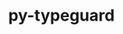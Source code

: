 ---
title: "py-typeguard"
layout: cache
categories: [package, develop]
meta: {"versions": ["2.13.3"], "compilers": ["gcc@=11.4.0", "gcc@=9.4.0", "oneapi@=2024.0.0"], "oss": ["ubuntu20.04", "ubuntu22.04"], "platforms": ["linux"], "targets": ["neoverse_v1", "neoverse_v2", "ppc64le", "x86_64_v3"], "stacks": ["e4s", "e4s-neoverse-v2", "e4s-neoverse_v1", "e4s-oneapi", "e4s-power", "root"], "num_specs": 37, "num_specs_by_stack": {"e4s-power": 7, "root": 37, "e4s-neoverse_v1": 8, "e4s-neoverse-v2": 8, "e4s": 7, "e4s-oneapi": 7}}
spec_details: [{"hash": "ccmfs7dnze3kjtecotib3voyjzqgd2yg", "compiler": "gcc@=9.4.0", "versions": ["2.13.3"], "os": "ubuntu20.04", "platform": "linux", "target": "ppc64le", "variants": ["build_system=python_pip"], "stacks": ["e4s-power", "root"], "size": "-", "tarball": "https://binaries.spack.io/develop/build_cache/linux-ubuntu20.04-ppc64le/gcc-9.4.0/py-typeguard-2.13.3/linux-ubuntu20.04-ppc64le-gcc-9.4.0-py-typeguard-2.13.3-ccmfs7dnze3kjtecotib3voyjzqgd2yg.spack"}, {"hash": "4pjfcxhtflffpxnnv7vvlpv2sricdt6b", "compiler": "gcc@=9.4.0", "versions": ["2.13.3"], "os": "ubuntu20.04", "platform": "linux", "target": "ppc64le", "variants": ["build_system=python_pip"], "stacks": ["e4s-power", "root"], "size": "-", "tarball": "https://binaries.spack.io/develop/build_cache/linux-ubuntu20.04-ppc64le/gcc-9.4.0/py-typeguard-2.13.3/linux-ubuntu20.04-ppc64le-gcc-9.4.0-py-typeguard-2.13.3-4pjfcxhtflffpxnnv7vvlpv2sricdt6b.spack"}, {"hash": "xfuacygmtaegilirje6fnvkrk7q3fugv", "compiler": "gcc@=9.4.0", "versions": ["2.13.3"], "os": "ubuntu20.04", "platform": "linux", "target": "ppc64le", "variants": ["build_system=python_pip"], "stacks": ["e4s-power", "root"], "size": "-", "tarball": "https://binaries.spack.io/develop/build_cache/linux-ubuntu20.04-ppc64le/gcc-9.4.0/py-typeguard-2.13.3/linux-ubuntu20.04-ppc64le-gcc-9.4.0-py-typeguard-2.13.3-xfuacygmtaegilirje6fnvkrk7q3fugv.spack"}, {"hash": "3bbwxx3p5f4j3v2dwnw5h5ii2a24wsy6", "compiler": "gcc@=9.4.0", "versions": ["2.13.3"], "os": "ubuntu20.04", "platform": "linux", "target": "ppc64le", "variants": ["build_system=python_pip"], "stacks": ["e4s-power", "root"], "size": "-", "tarball": "https://binaries.spack.io/develop/build_cache/linux-ubuntu20.04-ppc64le/gcc-9.4.0/py-typeguard-2.13.3/linux-ubuntu20.04-ppc64le-gcc-9.4.0-py-typeguard-2.13.3-3bbwxx3p5f4j3v2dwnw5h5ii2a24wsy6.spack"}, {"hash": "gjkiv2hinwbgz6cosf7najwll3wfgjae", "compiler": "gcc@=9.4.0", "versions": ["2.13.3"], "os": "ubuntu20.04", "platform": "linux", "target": "ppc64le", "variants": ["build_system=python_pip"], "stacks": ["e4s-power", "root"], "size": "-", "tarball": "https://binaries.spack.io/develop/build_cache/linux-ubuntu20.04-ppc64le/gcc-9.4.0/py-typeguard-2.13.3/linux-ubuntu20.04-ppc64le-gcc-9.4.0-py-typeguard-2.13.3-gjkiv2hinwbgz6cosf7najwll3wfgjae.spack"}, {"hash": "qbi7kfisd25eys2evunskvyiibng2o5b", "compiler": "gcc@=9.4.0", "versions": ["2.13.3"], "os": "ubuntu20.04", "platform": "linux", "target": "ppc64le", "variants": ["build_system=python_pip"], "stacks": ["e4s-power", "root"], "size": "-", "tarball": "https://binaries.spack.io/develop/build_cache/linux-ubuntu20.04-ppc64le/gcc-9.4.0/py-typeguard-2.13.3/linux-ubuntu20.04-ppc64le-gcc-9.4.0-py-typeguard-2.13.3-qbi7kfisd25eys2evunskvyiibng2o5b.spack"}, {"hash": "q4cn2k3uh72iuusjo4vbavhe3abfvpgk", "compiler": "gcc@=9.4.0", "versions": ["2.13.3"], "os": "ubuntu20.04", "platform": "linux", "target": "ppc64le", "variants": ["build_system=python_pip"], "stacks": ["e4s-power", "root"], "size": "-", "tarball": "https://binaries.spack.io/develop/build_cache/linux-ubuntu20.04-ppc64le/gcc-9.4.0/py-typeguard-2.13.3/linux-ubuntu20.04-ppc64le-gcc-9.4.0-py-typeguard-2.13.3-q4cn2k3uh72iuusjo4vbavhe3abfvpgk.spack"}, {"hash": "y6lyqzes7xy4bll7xpi2u4mslluskmtn", "compiler": "gcc@=11.4.0", "versions": ["2.13.3"], "os": "ubuntu22.04", "platform": "linux", "target": "neoverse_v1", "variants": ["build_system=python_pip"], "stacks": ["e4s-neoverse_v1", "root"], "size": "-", "tarball": "https://binaries.spack.io/develop/build_cache/linux-ubuntu22.04-neoverse_v1/gcc-11.4.0/py-typeguard-2.13.3/linux-ubuntu22.04-neoverse_v1-gcc-11.4.0-py-typeguard-2.13.3-y6lyqzes7xy4bll7xpi2u4mslluskmtn.spack"}, {"hash": "67ayvj6qahanv7ses6jpezljd7lihelh", "compiler": "gcc@=11.4.0", "versions": ["2.13.3"], "os": "ubuntu22.04", "platform": "linux", "target": "neoverse_v1", "variants": ["build_system=python_pip"], "stacks": ["e4s-neoverse_v1", "root"], "size": "-", "tarball": "https://binaries.spack.io/develop/build_cache/linux-ubuntu22.04-neoverse_v1/gcc-11.4.0/py-typeguard-2.13.3/linux-ubuntu22.04-neoverse_v1-gcc-11.4.0-py-typeguard-2.13.3-67ayvj6qahanv7ses6jpezljd7lihelh.spack"}, {"hash": "f7rtlmu2cklhv5cvuetgnndpf4bl2s6q", "compiler": "gcc@=11.4.0", "versions": ["2.13.3"], "os": "ubuntu22.04", "platform": "linux", "target": "neoverse_v1", "variants": ["build_system=python_pip"], "stacks": ["e4s-neoverse_v1", "root"], "size": "-", "tarball": "https://binaries.spack.io/develop/build_cache/linux-ubuntu22.04-neoverse_v1/gcc-11.4.0/py-typeguard-2.13.3/linux-ubuntu22.04-neoverse_v1-gcc-11.4.0-py-typeguard-2.13.3-f7rtlmu2cklhv5cvuetgnndpf4bl2s6q.spack"}, {"hash": "uhhtcexanvae2npolrroojsnim33e57x", "compiler": "gcc@=11.4.0", "versions": ["2.13.3"], "os": "ubuntu22.04", "platform": "linux", "target": "neoverse_v1", "variants": ["build_system=python_pip"], "stacks": ["e4s-neoverse_v1", "root"], "size": "-", "tarball": "https://binaries.spack.io/develop/build_cache/linux-ubuntu22.04-neoverse_v1/gcc-11.4.0/py-typeguard-2.13.3/linux-ubuntu22.04-neoverse_v1-gcc-11.4.0-py-typeguard-2.13.3-uhhtcexanvae2npolrroojsnim33e57x.spack"}, {"hash": "ylak5jrsyuypddo6cwe4allgo7uh7n4l", "compiler": "gcc@=11.4.0", "versions": ["2.13.3"], "os": "ubuntu22.04", "platform": "linux", "target": "neoverse_v1", "variants": ["build_system=python_pip"], "stacks": ["e4s-neoverse_v1", "root"], "size": "-", "tarball": "https://binaries.spack.io/develop/build_cache/linux-ubuntu22.04-neoverse_v1/gcc-11.4.0/py-typeguard-2.13.3/linux-ubuntu22.04-neoverse_v1-gcc-11.4.0-py-typeguard-2.13.3-ylak5jrsyuypddo6cwe4allgo7uh7n4l.spack"}, {"hash": "k5flusujbr7gbgnh3focfcy7aqdgywnz", "compiler": "gcc@=11.4.0", "versions": ["2.13.3"], "os": "ubuntu22.04", "platform": "linux", "target": "neoverse_v1", "variants": ["build_system=python_pip"], "stacks": ["e4s-neoverse_v1", "root"], "size": "-", "tarball": "https://binaries.spack.io/develop/build_cache/linux-ubuntu22.04-neoverse_v1/gcc-11.4.0/py-typeguard-2.13.3/linux-ubuntu22.04-neoverse_v1-gcc-11.4.0-py-typeguard-2.13.3-k5flusujbr7gbgnh3focfcy7aqdgywnz.spack"}, {"hash": "yd4haobeudilskzqpf3ohrj5x3gug3sj", "compiler": "gcc@=11.4.0", "versions": ["2.13.3"], "os": "ubuntu22.04", "platform": "linux", "target": "neoverse_v1", "variants": ["build_system=python_pip"], "stacks": ["e4s-neoverse_v1", "root"], "size": "-", "tarball": "https://binaries.spack.io/develop/build_cache/linux-ubuntu22.04-neoverse_v1/gcc-11.4.0/py-typeguard-2.13.3/linux-ubuntu22.04-neoverse_v1-gcc-11.4.0-py-typeguard-2.13.3-yd4haobeudilskzqpf3ohrj5x3gug3sj.spack"}, {"hash": "s6ra7pp6fsozw5sn5e3g3zmdpibtglwu", "compiler": "gcc@=11.4.0", "versions": ["2.13.3"], "os": "ubuntu22.04", "platform": "linux", "target": "neoverse_v1", "variants": ["build_system=python_pip"], "stacks": ["e4s-neoverse_v1", "root"], "size": "-", "tarball": "https://binaries.spack.io/develop/build_cache/linux-ubuntu22.04-neoverse_v1/gcc-11.4.0/py-typeguard-2.13.3/linux-ubuntu22.04-neoverse_v1-gcc-11.4.0-py-typeguard-2.13.3-s6ra7pp6fsozw5sn5e3g3zmdpibtglwu.spack"}, {"hash": "lrrk25b6nw5sxvjzen5j5u7f3t4zb7bv", "compiler": "gcc@=11.4.0", "versions": ["2.13.3"], "os": "ubuntu22.04", "platform": "linux", "target": "neoverse_v2", "variants": ["build_system=python_pip"], "stacks": ["e4s-neoverse-v2", "root"], "size": "-", "tarball": "https://binaries.spack.io/develop/build_cache/linux-ubuntu22.04-neoverse_v2/gcc-11.4.0/py-typeguard-2.13.3/linux-ubuntu22.04-neoverse_v2-gcc-11.4.0-py-typeguard-2.13.3-lrrk25b6nw5sxvjzen5j5u7f3t4zb7bv.spack"}, {"hash": "l54ux4p2pku66jynutyf442sfljl7b65", "compiler": "gcc@=11.4.0", "versions": ["2.13.3"], "os": "ubuntu22.04", "platform": "linux", "target": "neoverse_v2", "variants": ["build_system=python_pip"], "stacks": ["e4s-neoverse-v2", "root"], "size": "-", "tarball": "https://binaries.spack.io/develop/build_cache/linux-ubuntu22.04-neoverse_v2/gcc-11.4.0/py-typeguard-2.13.3/linux-ubuntu22.04-neoverse_v2-gcc-11.4.0-py-typeguard-2.13.3-l54ux4p2pku66jynutyf442sfljl7b65.spack"}, {"hash": "h2nmisaztdwuxfdojiqgy4ecpsie5qw2", "compiler": "gcc@=11.4.0", "versions": ["2.13.3"], "os": "ubuntu22.04", "platform": "linux", "target": "neoverse_v2", "variants": ["build_system=python_pip"], "stacks": ["e4s-neoverse-v2", "root"], "size": "-", "tarball": "https://binaries.spack.io/develop/build_cache/linux-ubuntu22.04-neoverse_v2/gcc-11.4.0/py-typeguard-2.13.3/linux-ubuntu22.04-neoverse_v2-gcc-11.4.0-py-typeguard-2.13.3-h2nmisaztdwuxfdojiqgy4ecpsie5qw2.spack"}, {"hash": "c7dvsmnoti7imugzkfp4dagamljqxnp5", "compiler": "gcc@=11.4.0", "versions": ["2.13.3"], "os": "ubuntu22.04", "platform": "linux", "target": "neoverse_v2", "variants": ["build_system=python_pip"], "stacks": ["e4s-neoverse-v2", "root"], "size": "-", "tarball": "https://binaries.spack.io/develop/build_cache/linux-ubuntu22.04-neoverse_v2/gcc-11.4.0/py-typeguard-2.13.3/linux-ubuntu22.04-neoverse_v2-gcc-11.4.0-py-typeguard-2.13.3-c7dvsmnoti7imugzkfp4dagamljqxnp5.spack"}, {"hash": "szywlbx4u3rbw33fa6b4w4tn2lcn24a6", "compiler": "gcc@=11.4.0", "versions": ["2.13.3"], "os": "ubuntu22.04", "platform": "linux", "target": "neoverse_v2", "variants": ["build_system=python_pip"], "stacks": ["e4s-neoverse-v2", "root"], "size": "-", "tarball": "https://binaries.spack.io/develop/build_cache/linux-ubuntu22.04-neoverse_v2/gcc-11.4.0/py-typeguard-2.13.3/linux-ubuntu22.04-neoverse_v2-gcc-11.4.0-py-typeguard-2.13.3-szywlbx4u3rbw33fa6b4w4tn2lcn24a6.spack"}, {"hash": "cbylopvs33kyrg2lk3zfo7thqfusu6mi", "compiler": "gcc@=11.4.0", "versions": ["2.13.3"], "os": "ubuntu22.04", "platform": "linux", "target": "neoverse_v2", "variants": ["build_system=python_pip"], "stacks": ["e4s-neoverse-v2", "root"], "size": "-", "tarball": "https://binaries.spack.io/develop/build_cache/linux-ubuntu22.04-neoverse_v2/gcc-11.4.0/py-typeguard-2.13.3/linux-ubuntu22.04-neoverse_v2-gcc-11.4.0-py-typeguard-2.13.3-cbylopvs33kyrg2lk3zfo7thqfusu6mi.spack"}, {"hash": "733ufz5lsaztej2p6d4qdamrddaal27m", "compiler": "gcc@=11.4.0", "versions": ["2.13.3"], "os": "ubuntu22.04", "platform": "linux", "target": "neoverse_v2", "variants": ["build_system=python_pip"], "stacks": ["e4s-neoverse-v2", "root"], "size": "-", "tarball": "https://binaries.spack.io/develop/build_cache/linux-ubuntu22.04-neoverse_v2/gcc-11.4.0/py-typeguard-2.13.3/linux-ubuntu22.04-neoverse_v2-gcc-11.4.0-py-typeguard-2.13.3-733ufz5lsaztej2p6d4qdamrddaal27m.spack"}, {"hash": "33rudowbszjoteda4chzpgskhsqe6snn", "compiler": "gcc@=11.4.0", "versions": ["2.13.3"], "os": "ubuntu22.04", "platform": "linux", "target": "neoverse_v2", "variants": ["build_system=python_pip"], "stacks": ["e4s-neoverse-v2", "root"], "size": "-", "tarball": "https://binaries.spack.io/develop/build_cache/linux-ubuntu22.04-neoverse_v2/gcc-11.4.0/py-typeguard-2.13.3/linux-ubuntu22.04-neoverse_v2-gcc-11.4.0-py-typeguard-2.13.3-33rudowbszjoteda4chzpgskhsqe6snn.spack"}, {"hash": "6j7nchffgkwupua2ymvtc4rtnpakynq2", "compiler": "gcc@=11.4.0", "versions": ["2.13.3"], "os": "ubuntu22.04", "platform": "linux", "target": "x86_64_v3", "variants": ["build_system=python_pip"], "stacks": ["e4s", "root"], "size": "-", "tarball": "https://binaries.spack.io/develop/build_cache/linux-ubuntu22.04-x86_64_v3/gcc-11.4.0/py-typeguard-2.13.3/linux-ubuntu22.04-x86_64_v3-gcc-11.4.0-py-typeguard-2.13.3-6j7nchffgkwupua2ymvtc4rtnpakynq2.spack"}, {"hash": "2evgpijngan5xcjpyvorbyjlcpkmsbkq", "compiler": "gcc@=11.4.0", "versions": ["2.13.3"], "os": "ubuntu22.04", "platform": "linux", "target": "x86_64_v3", "variants": ["build_system=python_pip"], "stacks": ["e4s", "root"], "size": "-", "tarball": "https://binaries.spack.io/develop/build_cache/linux-ubuntu22.04-x86_64_v3/gcc-11.4.0/py-typeguard-2.13.3/linux-ubuntu22.04-x86_64_v3-gcc-11.4.0-py-typeguard-2.13.3-2evgpijngan5xcjpyvorbyjlcpkmsbkq.spack"}, {"hash": "xxyic5fbahf4gtc33ypmmw6thigxg2mn", "compiler": "gcc@=11.4.0", "versions": ["2.13.3"], "os": "ubuntu22.04", "platform": "linux", "target": "x86_64_v3", "variants": ["build_system=python_pip"], "stacks": ["e4s", "root"], "size": "-", "tarball": "https://binaries.spack.io/develop/build_cache/linux-ubuntu22.04-x86_64_v3/gcc-11.4.0/py-typeguard-2.13.3/linux-ubuntu22.04-x86_64_v3-gcc-11.4.0-py-typeguard-2.13.3-xxyic5fbahf4gtc33ypmmw6thigxg2mn.spack"}, {"hash": "6ymnfdz3vvbnlurhwyzjgb4wzxjnwga5", "compiler": "gcc@=11.4.0", "versions": ["2.13.3"], "os": "ubuntu22.04", "platform": "linux", "target": "x86_64_v3", "variants": ["build_system=python_pip"], "stacks": ["e4s", "root"], "size": "-", "tarball": "https://binaries.spack.io/develop/build_cache/linux-ubuntu22.04-x86_64_v3/gcc-11.4.0/py-typeguard-2.13.3/linux-ubuntu22.04-x86_64_v3-gcc-11.4.0-py-typeguard-2.13.3-6ymnfdz3vvbnlurhwyzjgb4wzxjnwga5.spack"}, {"hash": "vgfxr45jkofygwv4my267n2kth56ct2b", "compiler": "gcc@=11.4.0", "versions": ["2.13.3"], "os": "ubuntu22.04", "platform": "linux", "target": "x86_64_v3", "variants": ["build_system=python_pip"], "stacks": ["e4s", "root"], "size": "-", "tarball": "https://binaries.spack.io/develop/build_cache/linux-ubuntu22.04-x86_64_v3/gcc-11.4.0/py-typeguard-2.13.3/linux-ubuntu22.04-x86_64_v3-gcc-11.4.0-py-typeguard-2.13.3-vgfxr45jkofygwv4my267n2kth56ct2b.spack"}, {"hash": "pbq3iplkfcp6nd6jrv7mtixmyg4uucrb", "compiler": "gcc@=11.4.0", "versions": ["2.13.3"], "os": "ubuntu22.04", "platform": "linux", "target": "x86_64_v3", "variants": ["build_system=python_pip"], "stacks": ["e4s", "root"], "size": "-", "tarball": "https://binaries.spack.io/develop/build_cache/linux-ubuntu22.04-x86_64_v3/gcc-11.4.0/py-typeguard-2.13.3/linux-ubuntu22.04-x86_64_v3-gcc-11.4.0-py-typeguard-2.13.3-pbq3iplkfcp6nd6jrv7mtixmyg4uucrb.spack"}, {"hash": "fgwgz4k6e3pigzosj74wlc6uea6c34lc", "compiler": "gcc@=11.4.0", "versions": ["2.13.3"], "os": "ubuntu22.04", "platform": "linux", "target": "x86_64_v3", "variants": ["build_system=python_pip"], "stacks": ["e4s", "root"], "size": "-", "tarball": "https://binaries.spack.io/develop/build_cache/linux-ubuntu22.04-x86_64_v3/gcc-11.4.0/py-typeguard-2.13.3/linux-ubuntu22.04-x86_64_v3-gcc-11.4.0-py-typeguard-2.13.3-fgwgz4k6e3pigzosj74wlc6uea6c34lc.spack"}, {"hash": "pamhebp7fiuz2ilddttvqiekpbw6g4dy", "compiler": "oneapi@=2024.0.0", "versions": ["2.13.3"], "os": "ubuntu22.04", "platform": "linux", "target": "x86_64_v3", "variants": ["build_system=python_pip"], "stacks": ["e4s-oneapi", "root"], "size": "-", "tarball": "https://binaries.spack.io/develop/build_cache/linux-ubuntu22.04-x86_64_v3/oneapi-2024.0.0/py-typeguard-2.13.3/linux-ubuntu22.04-x86_64_v3-oneapi-2024.0.0-py-typeguard-2.13.3-pamhebp7fiuz2ilddttvqiekpbw6g4dy.spack"}, {"hash": "tk3yeyse7ysuivouctz2zkiboydg3air", "compiler": "oneapi@=2024.0.0", "versions": ["2.13.3"], "os": "ubuntu22.04", "platform": "linux", "target": "x86_64_v3", "variants": ["build_system=python_pip"], "stacks": ["e4s-oneapi", "root"], "size": "-", "tarball": "https://binaries.spack.io/develop/build_cache/linux-ubuntu22.04-x86_64_v3/oneapi-2024.0.0/py-typeguard-2.13.3/linux-ubuntu22.04-x86_64_v3-oneapi-2024.0.0-py-typeguard-2.13.3-tk3yeyse7ysuivouctz2zkiboydg3air.spack"}, {"hash": "ux5wozjd2ahzzc7tjqqk26xhu6rrrflh", "compiler": "oneapi@=2024.0.0", "versions": ["2.13.3"], "os": "ubuntu22.04", "platform": "linux", "target": "x86_64_v3", "variants": ["build_system=python_pip"], "stacks": ["e4s-oneapi", "root"], "size": "-", "tarball": "https://binaries.spack.io/develop/build_cache/linux-ubuntu22.04-x86_64_v3/oneapi-2024.0.0/py-typeguard-2.13.3/linux-ubuntu22.04-x86_64_v3-oneapi-2024.0.0-py-typeguard-2.13.3-ux5wozjd2ahzzc7tjqqk26xhu6rrrflh.spack"}, {"hash": "7ofwlaan6szwturuvad7yp3l3iozilqf", "compiler": "oneapi@=2024.0.0", "versions": ["2.13.3"], "os": "ubuntu22.04", "platform": "linux", "target": "x86_64_v3", "variants": ["build_system=python_pip"], "stacks": ["e4s-oneapi", "root"], "size": "-", "tarball": "https://binaries.spack.io/develop/build_cache/linux-ubuntu22.04-x86_64_v3/oneapi-2024.0.0/py-typeguard-2.13.3/linux-ubuntu22.04-x86_64_v3-oneapi-2024.0.0-py-typeguard-2.13.3-7ofwlaan6szwturuvad7yp3l3iozilqf.spack"}, {"hash": "bnqumh7yf4pcegtk5qrgi7zayiyzqywo", "compiler": "oneapi@=2024.0.0", "versions": ["2.13.3"], "os": "ubuntu22.04", "platform": "linux", "target": "x86_64_v3", "variants": ["build_system=python_pip"], "stacks": ["e4s-oneapi", "root"], "size": "-", "tarball": "https://binaries.spack.io/develop/build_cache/linux-ubuntu22.04-x86_64_v3/oneapi-2024.0.0/py-typeguard-2.13.3/linux-ubuntu22.04-x86_64_v3-oneapi-2024.0.0-py-typeguard-2.13.3-bnqumh7yf4pcegtk5qrgi7zayiyzqywo.spack"}, {"hash": "muwxn5gld33rzkx54gtzngxadb2tombd", "compiler": "oneapi@=2024.0.0", "versions": ["2.13.3"], "os": "ubuntu22.04", "platform": "linux", "target": "x86_64_v3", "variants": ["build_system=python_pip"], "stacks": ["e4s-oneapi", "root"], "size": "-", "tarball": "https://binaries.spack.io/develop/build_cache/linux-ubuntu22.04-x86_64_v3/oneapi-2024.0.0/py-typeguard-2.13.3/linux-ubuntu22.04-x86_64_v3-oneapi-2024.0.0-py-typeguard-2.13.3-muwxn5gld33rzkx54gtzngxadb2tombd.spack"}, {"hash": "ggcaxlyj6nlfis74ysw5wnyrb5nndhla", "compiler": "oneapi@=2024.0.0", "versions": ["2.13.3"], "os": "ubuntu22.04", "platform": "linux", "target": "x86_64_v3", "variants": ["build_system=python_pip"], "stacks": ["e4s-oneapi", "root"], "size": "-", "tarball": "https://binaries.spack.io/develop/build_cache/linux-ubuntu22.04-x86_64_v3/oneapi-2024.0.0/py-typeguard-2.13.3/linux-ubuntu22.04-x86_64_v3-oneapi-2024.0.0-py-typeguard-2.13.3-ggcaxlyj6nlfis74ysw5wnyrb5nndhla.spack"}]
---